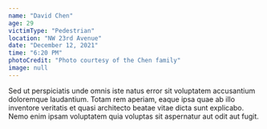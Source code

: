 ```yaml
---
name: "David Chen"
age: 29
victimType: "Pedestrian"
location: "NW 23rd Avenue"
date: "December 12, 2021"
time: "6:20 PM"
photoCredit: "Photo courtesy of the Chen family"
image: null
---
```


Sed ut perspiciatis unde omnis iste natus error sit voluptatem accusantium doloremque laudantium. Totam rem aperiam, eaque ipsa quae ab illo inventore veritatis et quasi architecto beatae vitae dicta sunt explicabo. Nemo enim ipsam voluptatem quia voluptas sit aspernatur aut odit aut fugit. 